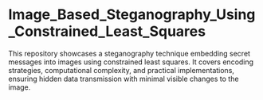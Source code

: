 # Image_Based_Steganography_Using_Constrained_Least_Squares
This repository showcases a steganography technique embedding secret messages into images using constrained least squares. It covers encoding strategies, computational complexity, and practical implementations, ensuring hidden data transmission with minimal visible changes to the image.

